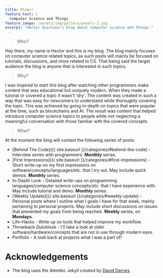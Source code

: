 ```yaml
---
title: Blog++
feature_text: |
  Computer Science and Things
feature_image: /assets/img/gallery/pexels-2.jpg
excerpt: "Hector Quintana's blog about computer science and things."
---
```


> Who?

Hey there, my name is Hector and this is my blog. The blog mainly focuses on computer science related topics, as such posts will mainly be focused on tutorials, discussions, and more related to CS. That being said the target audience the blog is anyone that is interested in such topics. 

> Why?

I was inspired to start this blog after watching other programmers make content that was educational but uniquely modern. When they made a tutorial or covered a topic it wasn't 'dry'. The content was created in such a way that was easy for newcomers to understand while thoroughly covering the topic. This was achieved by going in-depth on topics that were popular at the time, such as blockchains and AI. The result was content that helped introduce computer science topics to people while not neglecting a meaningful conversation with those familiar with the covered concepts. 

> What? 

At the moment the blog will contain the following series of posts:

* [Behind The Code]({{ site.baseurl }}/categories/#behind-the-code) - Interview series with programmers. **Monthly** series.
* [First Impressions]({{ site.baseurl }}/categories/#first-impressions) - Short write-up on my first impressions on software/concepts/languages/etc. that I try out. May include quick demos. **Monthly** series.
* In-Depth Look - Detailed write-ups on programming languages/computer science concepts/etc. that I have experience with. May include tutorial and demo. **Monthly** series.
* [Weekly Update]({{ site.baseurl }}/categories/#weekly-update) - Personal posts where I outline what I goals I have for that week, mainly pertaining to personal projects. May include short discussions on issues that prevented my goals from being reached. **Weekly** series, on __Mondays__.
* Life-Hacks - Write up on tools that helped improve my workflow.
* Throwback Quicklook - I'll take a look at older software/hardware/concepts that are not in use through modern eyes. 
* Portfolio - A look back at projects what I was a part of! 

# Acknowledgements

- The blog uses the Alembic Jekyll created by [David Darnes](https://darn.es/).
